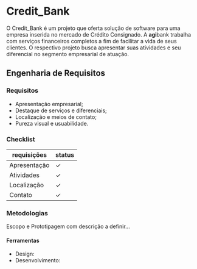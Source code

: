 
# Credit_Bank

O Credit_Bank é um projeto que oferta solução de software para uma empresa inserida no mercado de Crédito Consignado. A **agi**bank trabalha com serviços financeiros completos a fim de facilitar a vida de seus clientes. O respectivo projeto busca apresentar suas atividades e seu diferencial no segmento empresarial de atuação.

## Engenharia de Requisitos

### Requisitos

- Apresentação empresarial;
- Destaque de serviços e diferenciais;
- Localização e meios de contato;
- Pureza visual e usuabilidade.

### Checklist

| requisições | status|
|-----------|-------|
| Apresentação | ✓ |
| Atividades | ✓ |
| Localização | ✓ |
| Contato | ✓ |

### Metodologias

Escopo e Prototipagem com descrição a definir...

#### Ferramentas

- Design:
- Desenvolvimento:
